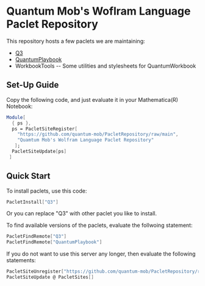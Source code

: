 # Quantum Mob's Woflram Language Paclet Repository

This repository hosts a few paclets we are maintaining:
- [Q3](https://github.com/quantum-mob/Q3App)
- [QuantumPlaybook](https://github.com/quantum-mob/QuantumPlaybook)
- WorkbookTools -- Some utilities and stylesheets for QuantumWorkbook


## Set-Up Guide

Copy the following code, and just evaluate it in your Mathematica(R) Notebook:

```Mathematica
Module[
  { ps },
  ps = PacletSiteRegister[
    "https://github.com/quantum-mob/PacletRepository/raw/main",
    "Quamtum Mob's Wolfram Language Paclet Repository"
   ];
  PacletSiteUpdate[ps]
 ]
```

## Quick Start

To install paclets, use this code:

```Mathematica
PacletInstall["Q3"]
```
Or you can replace "Q3" with other paclet you like to install.

To find available versions of the paclets, evaluate the follwoing statement:

```Mathematica
PacletFindRemote["Q3"]
PacletFindRemote["QuantumPlaybook"]
```

If you do not want to use this server any longer, then evaluate the following statements:

```Mathematica
PacletSiteUnregister["https://github.com/quantum-mob/PacletRepository/raw/main"]
PacletSiteUpdate @ PacletSites[]
```
